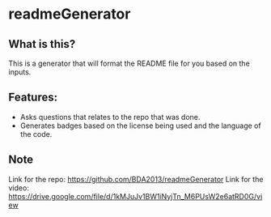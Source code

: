 # readmeGenerator

## What is this?
This is a generator that will format the README file for you based on the inputs.

## Features:
* Asks questions that relates to the repo that was done.
* Generates badges based on the license being used and the language of the code.


## Note


Link for the repo: https://github.com/BDA2013/readmeGenerator
Link for the video: https://drive.google.com/file/d/1kMJuJv1BW1iNyjTn_M6PUsW2e6atRD0G/view